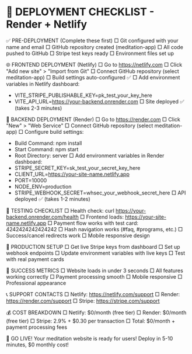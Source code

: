 🚀 DEPLOYMENT CHECKLIST - Render + Netlify
==========================================

✅ PRE-DEPLOYMENT (Complete these first)
□ Git configured with your name and email
□ GitHub repository created (meditation-app)
□ All code pushed to GitHub
□ Stripe test keys ready
□ Environment files set up

🌐 FRONTEND DEPLOYMENT (Netlify)
□ Go to https://netlify.com
□ Click "Add new site" > "Import from Git"
□ Connect GitHub repository (select meditation-app)
□ Build settings auto-configured ✅
□ Add environment variables in Netlify dashboard:
  - VITE_STRIPE_PUBLISHABLE_KEY=pk_test_your_key_here
  - VITE_API_URL=https://your-backend.onrender.com
□ Site deployed ✅ (takes 2-3 minutes)

🚀 BACKEND DEPLOYMENT (Render)
□ Go to https://render.com
□ Click "New" > "Web Service"
□ Connect GitHub repository (select meditation-app)
□ Configure build settings:
  - Build Command: npm install
  - Start Command: npm start
  - Root Directory: server
□ Add environment variables in Render dashboard:
  - STRIPE_SECRET_KEY=sk_test_your_secret_key_here
  - CLIENT_URL=https://your-site-name.netlify.app
  - PORT=10000
  - NODE_ENV=production
  - STRIPE_WEBHOOK_SECRET=whsec_your_webhook_secret_here
□ API deployed ✅ (takes 1-2 minutes)

🧪 TESTING CHECKLIST
□ Health check: curl https://your-backend.onrender.com/health
□ Frontend loads: https://your-site-name.netlify.app
□ Payment flow works with test card: 4242424242424242
□ Hash navigation works (#faq, #programs, etc.)
□ Success/cancel redirects work
□ Mobile responsive design

🔧 PRODUCTION SETUP
□ Get live Stripe keys from dashboard
□ Set up webhook endpoints
□ Update environment variables with live keys
□ Test with real payment cards

🎉 SUCCESS METRICS
□ Website loads in under 3 seconds
□ All features working correctly
□ Payment processing smooth
□ Mobile responsive
□ Professional appearance

📞 SUPPORT CONTACTS
□ Netlify: https://netlify.com/support
□ Render: https://render.com/support
□ Stripe: https://stripe.com/support

💰 COST BREAKDOWN
□ Netlify: $0/month (free tier)
□ Render: $0/month (free tier)
□ Stripe: 2.9% + $0.30 per transaction
□ Total: $0/month + payment processing fees

🚀 GO LIVE!
Your meditation website is ready for users!
Deploy in 5-10 minutes, $0 monthly cost!
